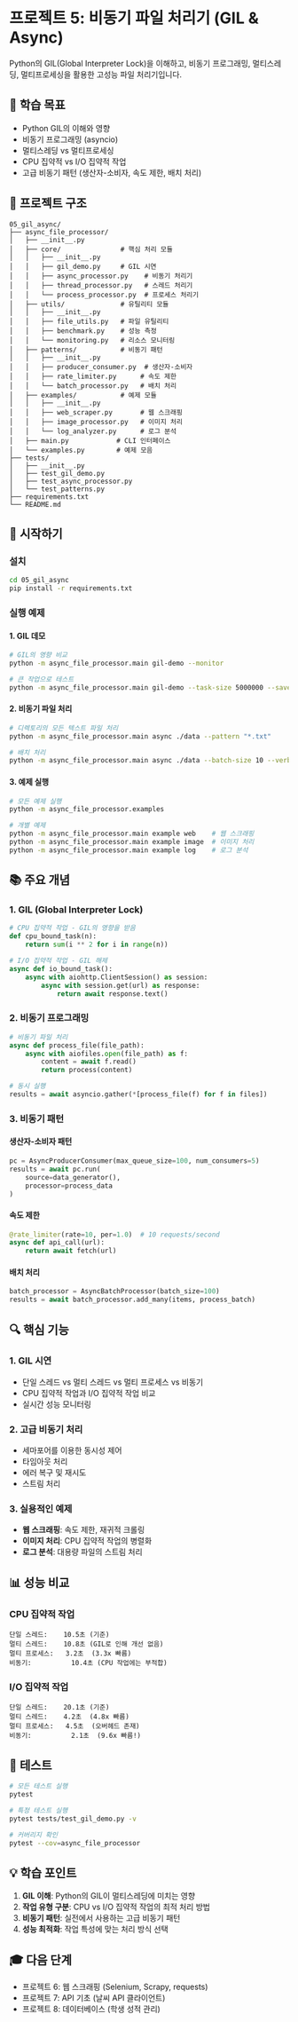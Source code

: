 # 프로젝트 5: 비동기 파일 처리기 (GIL & Async)

Python의 GIL(Global Interpreter Lock)을 이해하고, 비동기 프로그래밍, 멀티스레딩, 멀티프로세싱을 활용한 고성능 파일 처리기입니다.

## 🎯 학습 목표

- Python GIL의 이해와 영향
- 비동기 프로그래밍 (asyncio)
- 멀티스레딩 vs 멀티프로세싱
- CPU 집약적 vs I/O 집약적 작업
- 고급 비동기 패턴 (생산자-소비자, 속도 제한, 배치 처리)

## 📁 프로젝트 구조

```
05_gil_async/
├── async_file_processor/
│   ├── __init__.py
│   ├── core/               # 핵심 처리 모듈
│   │   ├── __init__.py
│   │   ├── gil_demo.py     # GIL 시연
│   │   ├── async_processor.py    # 비동기 처리기
│   │   ├── thread_processor.py   # 스레드 처리기
│   │   └── process_processor.py  # 프로세스 처리기
│   ├── utils/              # 유틸리티 모듈
│   │   ├── __init__.py
│   │   ├── file_utils.py   # 파일 유틸리티
│   │   ├── benchmark.py    # 성능 측정
│   │   └── monitoring.py   # 리소스 모니터링
│   ├── patterns/           # 비동기 패턴
│   │   ├── __init__.py
│   │   ├── producer_consumer.py  # 생산자-소비자
│   │   ├── rate_limiter.py      # 속도 제한
│   │   └── batch_processor.py   # 배치 처리
│   ├── examples/           # 예제 모듈
│   │   ├── __init__.py
│   │   ├── web_scraper.py       # 웹 스크래핑
│   │   ├── image_processor.py   # 이미지 처리
│   │   └── log_analyzer.py      # 로그 분석
│   ├── main.py            # CLI 인터페이스
│   └── examples.py        # 예제 모음
├── tests/
│   ├── __init__.py
│   ├── test_gil_demo.py
│   ├── test_async_processor.py
│   └── test_patterns.py
├── requirements.txt
└── README.md
```

## 🚀 시작하기

### 설치
```bash
cd 05_gil_async
pip install -r requirements.txt
```

### 실행 예제

#### 1. GIL 데모
```bash
# GIL의 영향 비교
python -m async_file_processor.main gil-demo --monitor

# 큰 작업으로 테스트
python -m async_file_processor.main gil-demo --task-size 5000000 --save-report
```

#### 2. 비동기 파일 처리
```bash
# 디렉토리의 모든 텍스트 파일 처리
python -m async_file_processor.main async ./data --pattern "*.txt"

# 배치 처리
python -m async_file_processor.main async ./data --batch-size 10 --verbose
```

#### 3. 예제 실행
```bash
# 모든 예제 실행
python -m async_file_processor.examples

# 개별 예제
python -m async_file_processor.main example web    # 웹 스크래핑
python -m async_file_processor.main example image  # 이미지 처리
python -m async_file_processor.main example log    # 로그 분석
```

## 📚 주요 개념

### 1. GIL (Global Interpreter Lock)
```python
# CPU 집약적 작업 - GIL의 영향을 받음
def cpu_bound_task(n):
    return sum(i ** 2 for i in range(n))

# I/O 집약적 작업 - GIL 해제
async def io_bound_task():
    async with aiohttp.ClientSession() as session:
        async with session.get(url) as response:
            return await response.text()
```

### 2. 비동기 프로그래밍
```python
# 비동기 파일 처리
async def process_file(file_path):
    async with aiofiles.open(file_path) as f:
        content = await f.read()
        return process(content)

# 동시 실행
results = await asyncio.gather(*[process_file(f) for f in files])
```

### 3. 비동기 패턴

#### 생산자-소비자 패턴
```python
pc = AsyncProducerConsumer(max_queue_size=100, num_consumers=5)
results = await pc.run(
    source=data_generator(),
    processor=process_data
)
```

#### 속도 제한
```python
@rate_limiter(rate=10, per=1.0)  # 10 requests/second
async def api_call(url):
    return await fetch(url)
```

#### 배치 처리
```python
batch_processor = AsyncBatchProcessor(batch_size=100)
results = await batch_processor.add_many(items, process_batch)
```

## 🔍 핵심 기능

### 1. GIL 시연
- 단일 스레드 vs 멀티 스레드 vs 멀티 프로세스 vs 비동기
- CPU 집약적 작업과 I/O 집약적 작업 비교
- 실시간 성능 모니터링

### 2. 고급 비동기 처리
- 세마포어를 이용한 동시성 제어
- 타임아웃 처리
- 에러 복구 및 재시도
- 스트림 처리

### 3. 실용적인 예제
- **웹 스크래핑**: 속도 제한, 재귀적 크롤링
- **이미지 처리**: CPU 집약적 작업의 병렬화
- **로그 분석**: 대용량 파일의 스트림 처리

## 📊 성능 비교

### CPU 집약적 작업
```
단일 스레드:    10.5초 (기준)
멀티 스레드:    10.8초 (GIL로 인해 개선 없음)
멀티 프로세스:   3.2초  (3.3x 빠름)
비동기:          10.4초 (CPU 작업에는 부적합)
```

### I/O 집약적 작업
```
단일 스레드:    20.1초 (기준)
멀티 스레드:    4.2초  (4.8x 빠름)
멀티 프로세스:   4.5초  (오버헤드 존재)
비동기:          2.1초  (9.6x 빠름!)
```

## 🧪 테스트

```bash
# 모든 테스트 실행
pytest

# 특정 테스트 실행
pytest tests/test_gil_demo.py -v

# 커버리지 확인
pytest --cov=async_file_processor
```

## 💡 학습 포인트

1. **GIL 이해**: Python의 GIL이 멀티스레딩에 미치는 영향
2. **작업 유형 구분**: CPU vs I/O 집약적 작업의 최적 처리 방법
3. **비동기 패턴**: 실전에서 사용하는 고급 비동기 패턴
4. **성능 최적화**: 작업 특성에 맞는 처리 방식 선택

## 🎓 다음 단계

- 프로젝트 6: 웹 스크래핑 (Selenium, Scrapy, requests)
- 프로젝트 7: API 기초 (날씨 API 클라이언트)
- 프로젝트 8: 데이터베이스 (학생 성적 관리)